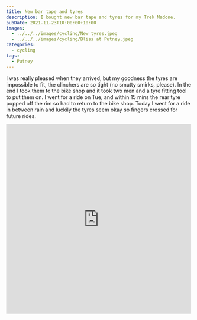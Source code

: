 ```yaml
---
title: New bar tape and tyres
description: I bought new bar tape and tyres for my Trek Madone.
pubDate: 2021-11-23T10:00:00+10:00
images:
  - ../../../images/cycling/New tyres.jpeg
  - ../../../images/cycling/Bliss at Putney.jpeg
categories:
  - cycling
tags:
  - Putney
---
```


I was really pleased when they arrived, but my goodness the tyres are impossible to fit, the clinchers are so tight (no smutty smirks, please). In the end I took them to the bike shop and it took two men and a tyre fitting tool to put them on. I went for a ride on Tue, and within 15 mins the rear tyre popped off the rim so had to return to the bike shop. Today I went for a ride in between rain and luckily the tyres seem okay so fingers crossed for future rides.

<iframe src="https://www.facebook.com/plugins/post.php?href=https%3A%2F%2Fwww.facebook.com%2Fchris1.tham%2Fposts%2Fpfbid0WMQWSdcMMmd1kovrZG7dR414LTdP8eeCQSFYz1RU9MupUxpYsRzLGX6Vih9CqLvRl&show_text=true&width=500" width="500" height="512" style="border:none;overflow:hidden" scrolling="no" frameborder="0" allowfullscreen="true" allow="autoplay; clipboard-write; encrypted-media; picture-in-picture; web-share"></iframe>
